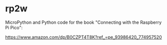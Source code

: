 # rp2w
MicroPython and Python code for the book "Connecting with the Raspberry Pi Pico": 

https://www.amazon.com/dp/B0CZPT4T8K?ref_=pe_93986420_774957520
